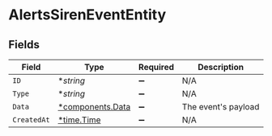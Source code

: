 # AlertsSirenEventEntity


## Fields

| Field                                               | Type                                                | Required                                            | Description                                         |
| --------------------------------------------------- | --------------------------------------------------- | --------------------------------------------------- | --------------------------------------------------- |
| `ID`                                                | **string*                                           | :heavy_minus_sign:                                  | N/A                                                 |
| `Type`                                              | **string*                                           | :heavy_minus_sign:                                  | N/A                                                 |
| `Data`                                              | [*components.Data](../../models/components/data.md) | :heavy_minus_sign:                                  | The event's payload                                 |
| `CreatedAt`                                         | [*time.Time](https://pkg.go.dev/time#Time)          | :heavy_minus_sign:                                  | N/A                                                 |